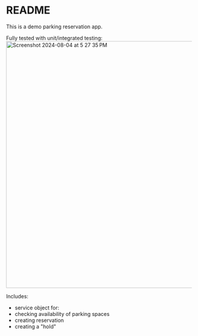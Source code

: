 # README

This is a demo parking reservation app.

Fully tested with unit/integrated testing:
<img width="670" alt="Screenshot 2024-08-04 at 5 27 35 PM" src="https://github.com/user-attachments/assets/317a1f21-5d7b-400c-bffe-ea60fb4f5595">

Includes:
* service object for:
*   checking availability of parking spaces
*   creating reservation
*   creating a "hold"
